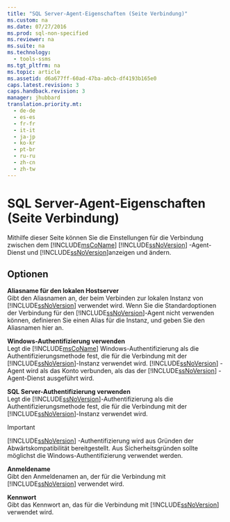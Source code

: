 ```yaml
---
title: "SQL Server-Agent-Eigenschaften (Seite Verbindung)"
ms.custom: na
ms.date: 07/27/2016
ms.prod: sql-non-specified
ms.reviewer: na
ms.suite: na
ms.technology: 
  - tools-ssms
ms.tgt_pltfrm: na
ms.topic: article
ms.assetid: d6a677ff-60ad-47ba-a0cb-df4193b165e0
caps.latest.revision: 3
caps.handback.revision: 3
manager: jhubbard
translation.priority.mt: 
  - de-de
  - es-es
  - fr-fr
  - it-it
  - ja-jp
  - ko-kr
  - pt-br
  - ru-ru
  - zh-cn
  - zh-tw
---
```

# SQL Server-Agent-Eigenschaften (Seite Verbindung)
Mithilfe dieser Seite können Sie die Einstellungen für die Verbindung zwischen dem [!INCLUDE[msCoName](../content/includes/msCoName_md.md)] [!INCLUDE[ssNoVersion](../content/includes/ssNoVersion_md.md)] -Agent-Dienst und [!INCLUDE[ssNoVersion](../content/includes/ssNoVersion_md.md)]anzeigen und ändern.  
  
## Optionen  
**Aliasname für den lokalen Hostserver**  
Gibt den Aliasnamen an, der beim Verbinden zur lokalen Instanz von [!INCLUDE[ssNoVersion](../content/includes/ssNoVersion_md.md)] verwendet wird. Wenn Sie die Standardoptionen der Verbindung für den [!INCLUDE[ssNoVersion](../content/includes/ssNoVersion_md.md)]-Agent nicht verwenden können, definieren Sie einen Alias für die Instanz, und geben Sie den Aliasnamen hier an.  
  
**Windows-Authentifizierung verwenden**  
Legt die [!INCLUDE[msCoName](../content/includes/msCoName_md.md)] Windows-Authentifizierung als die Authentifizierungsmethode fest, die für die Verbindung mit der [!INCLUDE[ssNoVersion](../content/includes/ssNoVersion_md.md)]-Instanz verwendet wird. [!INCLUDE[ssNoVersion](../content/includes/ssNoVersion_md.md)] -Agent wird als das Konto verbunden, als das der [!INCLUDE[ssNoVersion](../content/includes/ssNoVersion_md.md)] -Agent-Dienst ausgeführt wird.  
  
**SQL Server-Authentifizierung verwenden**  
Legt die [!INCLUDE[ssNoVersion](../content/includes/ssNoVersion_md.md)]-Authentifizierung als die Authentifizierungsmethode fest, die für die Verbindung mit der [!INCLUDE[ssNoVersion](../content/includes/ssNoVersion_md.md)]-Instanz verwendet wird.  
  
> [!IMPORTANT]  
> [!INCLUDE[ssNoVersion](../content/includes/ssNoVersion_md.md)] -Authentifizierung wird aus Gründen der Abwärtskompatibilität bereitgestellt. Aus Sicherheitsgründen sollte möglichst die Windows-Authentifizierung verwendet werden.  
  
**Anmeldename**  
Gibt den Anmeldenamen an, der für die Verbindung mit [!INCLUDE[ssNoVersion](../content/includes/ssNoVersion_md.md)] verwendet wird.  
  
**Kennwort**  
Gibt das Kennwort an, das für die Verbindung mit [!INCLUDE[ssNoVersion](../content/includes/ssNoVersion_md.md)] verwendet wird.  
  
